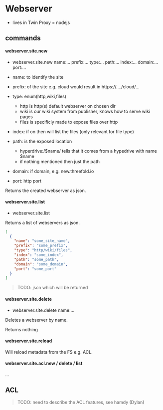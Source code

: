 # Webserver

- lives in Twin Proxy = nodejs

## commands

#### webserver.site.new

- webserver.site.new name:... prefix:... type:... path:... index:... domain:... port:...

- name: to identify the site
- prefix: of the site e.g. cloud would result in https://..../cloud/...
- type: enum(http,wiki,files)
  - http is http(s) default webserver on chosen dir
  - wiki is our wiki system from publisher, knows how to serve wiki pages
  - files is specificly made to expose files over http
- index: if on then will list the files (only relevant for file type)
- path: is the exposed location
  - hyperdrive:/$name/ tells that it comes from a hypedrive with name $name
  - if nothing mentioned then just the path
- domain: if domain, e.g. new.threefold.io
- port: http port

Returns the created webserver as json.

#### webserver.site.list

- webserver.site.list

Returns a list of webservers as json.

```json
[
  {
    "name": "some_site_name",
    "prefix": "some_prefix",
    "type": "http/wiki/files",
    "index": "some_index",
    "path": "some_path",
    "domain": "some_domain",
    "port": "some_port"
  }
]
```

> TODO: json which will be returned

#### webserver.site.delete

- webserver.site.delete name:...

Deletes a webserver by name.

Returns nothing

#### webserver.site.reload

Will reload metadata from the FS e.g. ACL.

#### webserver.site.acl.new / delete / list

...

## ACL

> TODO: need to describe the ACL features, see hamdy (Dylan)
